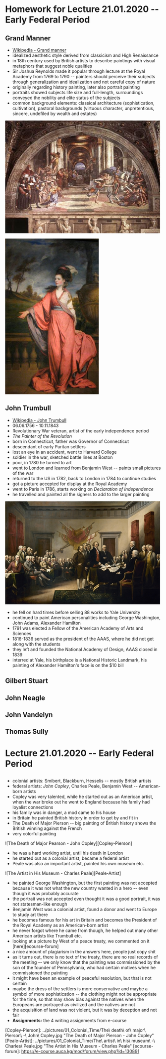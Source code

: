# Homework for Lecture 21.01.2020 -- Early Federal Period

## Grand Manner

- [Wikipedia - Grand manner][Wiki-Grand-manner]
- idealized aesthetic style derived from classicism and High Renaissance
- in 18th century used by British artists to describe paintings with visual
metaphors that suggest noble qualities
- Sir Joshua Reynolds made it popular through lecture at the Royal Academy from
1769 to 1790 -- painters should perceive their subjects through generalization
and idealization and not careful copy of nature
- originally regarding history painting, later also portrait painting
- portraits showed subjects life size and full-length, surroundings conveyed
the nobility and elite status of the subjects
- common background elements: classical architecture (sophistication,
cultivation), pastoral backgrounds (virtuous character, unpretentious, sincere,
undefiled by wealth and estates)

![The Expulsion of Heliodorus from the Temple - Raphael, 1512][Raphael-1512]

![Jane, Countess of Harrington - Joshua Reynolds, 1778][Reynolds-1778]

## John Trumbull

- [Wikipedia - John Trumbull][Wiki-Trumbull]
- 06.06.1756 - 10.11.1843
- Revolutionary War veteran, artist of the early independence period
- _The Painter of the Revolution_
- born in Connecticut, father was Governor of Connecticut
- descendant of early Puritan settlers
- lost an eye in an accident, went to Harvard College
- soldier in the war, sketched battle lines at Boston
- poor, in 1780 he turned to art
- went to London and learned from Benjamin West -- paints small pictures of the
war
- returned to the US in 1782, back to London in 1784 to continue studies
- got a picture accepted for display at the Royal Academy
- went to Paris in 1786, starts working on _Declaration of Independence_
- he travelled and painted all the signers to add to the larger painting

![Declaration of Independence - John Trumbull, 1818][Trumbull-1818]

- he fell on hard times before selling 88 works to Yale University
- continued to paint American personalities including George Washington, John
Adams, Alexander Hamilton
- 1791 was elected a Fellow of the American Academy of Arts and Sciences
- 1816-1836 served as the president of the AAAS, where he did not get along
with the students
- they left and founded the National Academy of Design, AAAS closed in 1839
- interred at Yale, his birthplace is a National Historic Landmark, his
painting of Alexander Hamilton's face is on the $10 bill

## Gilbert Stuart

## John Neagle

## John Vandelyn

## Thomas Sully

# Lecture 21.01.2020 -- Early Federal Period

## 

- colonial artists: Smibert, Blackburn, Hesselis -- mostly British artists
- federal artists: _John Copley_, Charles Peale, Benjamin West -- American-born
artists
- Copley was very talented, while he started out as an American artist, when
the war broke out he went to England because his family had loyalist
connections
- his family was in danger, a mod came to his house
- in Britain he painted British history in order to get by and fit in
- The Death of Major Pierson -- big painting of British history shows the
British winning against the French
- very colorful painting

![The Death of Major Pearson - John Copley][Copley-Pierson]

- he was a hard working artist, until his death in London
- he started out as a colonial artist, became a federal artist
- Peale was also an important artist, painted his own museum etc.

![The Artist in His Museum - Charles Peale][Peale-Artist]

- he painted George Washington, but the first painting was not accepted because
it was not what the new country wanted in a hero -- even though it was probably
accurate
- the portrait was not accepted even thought it was a good portrait, it was not
statesman-like enough
- Benjamin West was a colonial artist, found a donor and went to Europe to
study art there
- he becomes famous for his art in Britain and becomes the President of the
Royal Academy as an American-born artist
- he never forgot where he came from though, he helped out many other American
artists like Trumbull etc.
- looking at a picture by West of a peace treaty, we commented on it [here][ecourse-forum]
- a nice amount of plagiarism in the answers here, people just copy shit
- as it turns out, there is no text of the treaty, there are no real records of
the meeting -- we only know that the painting was commissioned by the son of
the founder of Pennsylvania, who had certain motives when he commissioned the
painting
- it might have been an example of peaceful resolution, but that is not certain
- maybe the dress of the settlers is more conservative and maybe a symbol of
more sophistication -- the clothing might not be appropriate for the time, so
that may show bias against the natives when the Europeans are portrayed as
civilized and the natives are not
- the acquisition of land was not violent, but it was by deception and not fair
- __Assignments:__ the 4 writing assignments from e-course


[Wiki-Grand-manner]: https://en.wikipedia.org/wiki/Grand_manner
[Raphael-1512]: ./pictures/03_Raphael_Heliodorus.jpg "The Expulsion of Heliodorus from the Temple - Raphael, 1512"
[Reynolds-1778]: ./pictures/03_Jane_Fleming.jpg "Jane, Countess of Harrington - Joshua Reynolds, 1778"
[Wiki-Trumbull]: https://en.wikipedia.org/wiki/John_Trumbull
[Trumbull-1818]: ./pictures/03_Trumbull_DoI.jpg "Declaration of Independence - John Trumbull, 1818"
[Copley-Pierson]: ../pictures/01_Colonial_Time/The\ death\ of\ major\ Pierson\ -\ John\ Copley.jpg "The Death of Major Pierson - John Copley"
[Peale-Artist]:  ../pictures/01_Colonial_Time/The\ artist\ in\ his\ museum\ -\ Charles\ Peale.jpg "The Artist in His Museum - Charles Peale"
[ecourse-forum]: https://e-course.auca.kg/mod/forum/view.php?id=130891
